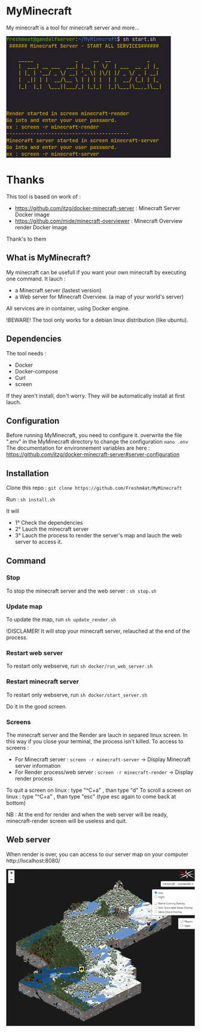 # MyMinecraft
My minecraft is a tool for minecraft server and more... 

![Alt text](screenshot/start_all.png "Joal running")

# Thanks
This tool is based on work of :
- https://github.com/itzg/docker-minecraft-server : Minecraft Server Docker image
- https://github.com/mide/minecraft-overviewer : Minecraft Overview render Docker image

Thank's to them

## What is MyMinecraft?
My minecraft can be usefull if you want your own minecraft by executing one command.
It lauch :
- a Minecraft server (lastest version)
- a Web server for Minecraft Overview. (a map of your world's server)

All services are in container, using Docker engine.

!BEWARE! The tool only works for a debian linux distribution (like ubuntu).

## Dependencies
The tool needs :
- Docker
- Docker-compose
- Curl
- screen

If they aren't install, don't worry. They will be automatically install at first lauch.

## Configuration
Before running MyMinecraft, you need to configure it.
overwrite the file ".env" in the MyMinecraft directory to change the configuration
`nano .env`
The documentation for environnement variables are here : https://github.com/itzg/docker-minecraft-server#server-configuration

## Installation
Clone this repo :
`git clone https://github.com/Freshm4at/MyMinecraft`

Run :
`sh install.sh`

It will
- 1° Check the dependencies
- 2° Lauch the minecraft server
- 3° Lauch the process to render the server's map and lauch the web server to access it.

## Command
### Stop
To stop the minecraft server and the web server : 
`sh stop.sh`

### Update map
To update the map, run
`sh update_render.sh`

!DISCLAMER! It will stop your minecraft server, relauched at the end of the process.

### Restart web server
To restart only webserve, run
`sh docker/run_web_server.sh`

### Restart minecraft server
To restart only webserve, run
`sh docker/start_server.sh`

Do it in the good screen.


### Screens
The minecraft server and the Render are lauch in separed linux screen. In this way if you close your terminal, the process isn't killed.
To access to screens :
- For Minecraft server : `screen -r minecraft-server` -> Display Minecraft server information 
- For Render process/web server : `screen -r minecraft-render` -> Display render process

To quit a screen on linux : type "^C+a" , than type "d"
To scroll a screen on linux : type "^C+a" , than type "esc" (type esc again to come back at bottom)

NB : At the end for render and when the web server will be ready, minecraft-render screen will be useless and quit.

## Web server
When render is over, you can access to our server map on your computer
http://localhost:8080/

![Alt text](screenshot/map_render.png "Joal running")


